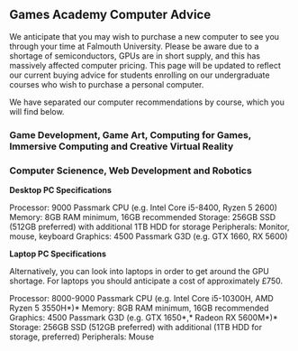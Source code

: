 ## Games Academy Computer Advice ##

We anticipate that you may wish to purchase a new computer to see you through your time at Falmouth University. Please be aware due to a shortage of semiconductors, GPUs are in short supply, and this has massively affected computer pricing. This page will be updated to reflect our current buying advice for students enrolling on our undergraduate courses who wish to purchase a personal computer. 

We have separated our computer recommendations by course, which you will find below. 

### Game Development, Game Art, Computing for Games, Immersive Computing and Creative Virtual Reality



### Computer Scienence, Web Development and Robotics

**Desktop PC Specifications**

Processor: 9000 Passmark CPU (e.g. Intel Core i5-8400, Ryzen 5 2600)
Memory: 8GB RAM minimum, 16GB recommended
Storage: 256GB SSD (512GB preferred) with additional 1TB HDD for storage
Peripherals: Monitor, mouse, keyboard
Graphics: 4500 Passmark G3D (e.g. GTX 1660, RX 5600)

**Laptop PC Specifications**

Alternatively, you can look into laptops in order to get around the GPU shortage. For laptops you should anticipate a cost of approximately £750.

Processor: 8000-9000 Passmark CPU (e.g. Intel Core i5-10300H, AMD Ryzen 5 3550H*)* 
Memory: 8GB RAM minimum, 16GB recommended
Graphics: 4500 Passmark G3D (e.g. GTX 1650*,* Radeon RX 5600M*)* 
Storage: 256GB SSD (512GB preferred) with additional (1TB HDD for storage, preferred)
Peripherals: Mouse

